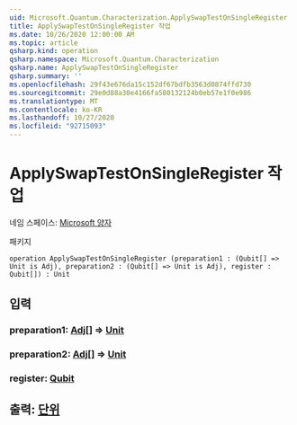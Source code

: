 ```yaml
---
uid: Microsoft.Quantum.Characterization.ApplySwapTestOnSingleRegister
title: ApplySwapTestOnSingleRegister 작업
ms.date: 10/26/2020 12:00:00 AM
ms.topic: article
qsharp.kind: operation
qsharp.namespace: Microsoft.Quantum.Characterization
qsharp.name: ApplySwapTestOnSingleRegister
qsharp.summary: ''
ms.openlocfilehash: 29f43e676da15c152df67bdfb3563d0874ffd730
ms.sourcegitcommit: 29e0d88a30e4166fa580132124b0eb57e1f0e986
ms.translationtype: MT
ms.contentlocale: ko-KR
ms.lasthandoff: 10/27/2020
ms.locfileid: "92715093"
---
```

# <a name="applyswaptestonsingleregister-operation"></a>ApplySwapTestOnSingleRegister 작업

네임 스페이스: [Microsoft 양자](xref:Microsoft.Quantum.Characterization)

패키지 [](https://nuget.org/packages/)




```qsharp
operation ApplySwapTestOnSingleRegister (preparation1 : (Qubit[] => Unit is Adj), preparation2 : (Qubit[] => Unit is Adj), register : Qubit[]) : Unit
```


## <a name="input"></a>입력

### <a name="preparation1--qubit--unit-adj"></a>preparation1: [Adj](xref:microsoft.quantum.lang-ref.qubit)[] => [Unit](xref:microsoft.quantum.lang-ref.unit)




### <a name="preparation2--qubit--unit-adj"></a>preparation2: [Adj](xref:microsoft.quantum.lang-ref.qubit)[] => [Unit](xref:microsoft.quantum.lang-ref.unit)




### <a name="register--qubit"></a>register: [Qubit](xref:microsoft.quantum.lang-ref.qubit)





## <a name="output--unit"></a>출력: [단위](xref:microsoft.quantum.lang-ref.unit)

